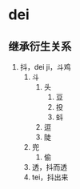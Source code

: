 # dei

## 继承衍生关系

1. 抖，dei ji，斗鸡
   1. 斗
      1. 头
         1. 豆
         2. 投
         3. 蚪
      2. 逗
      3. 陡
   2. 兜
      1. 偷
   3. 透，抖而透
   4. tei，抖出来




